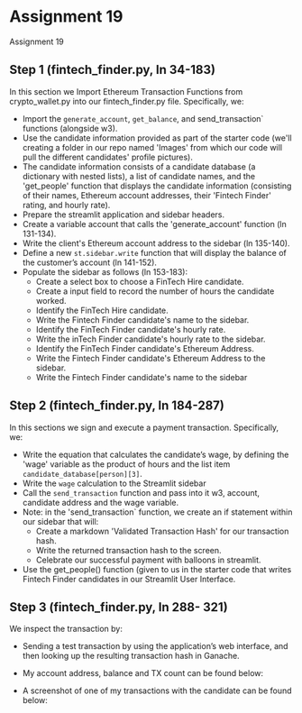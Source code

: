 # Assignment 19
Assignment 19 


## Step 1 (fintech_finder.py, ln 34-183)
In this section  we Import Ethereum Transaction Functions from crypto_wallet.py into our fintech_finder.py file. Specifically, we: 
* Import the `generate_account`,  `get_balance`, and send_transaction` functions (alongside w3). 
* Use the candidate information provided as part of the starter code (we'll creating a folder in our repo named 'Images' from which our code will pull the different candidates' profile pictures). 
* The candidate information consists of a candidate database (a dictionary with nested lists), a list of candidate names, and the 'get_people' function that displays the candidate information (consisting of their names, Ethereum account addresses, their 'Fintech Finder' rating, and hourly rate). 
* Prepare the streamlit application and sidebar headers. 
* Create a variable account that calls the 'generate_account' function (ln 131-134).
* Write the client's Ethereum account address to the sidebar (ln 135-140). 
* Define a new `st.sidebar.write` function that will display the balance of the customer’s account (ln 141-152). 
* Populate the sidebar as follows (ln 153-183): 
  * Create a select box to choose a FinTech Hire candidate. 
  * Create a input field to record the number of hours the candidate worked. 
  * Identify the FinTech Hire candidate. 
  * Write the Fintech Finder candidate's name to the sidebar.
  * Identify the FinTech Finder candidate's hourly rate. 
  * Write the inTech Finder candidate's hourly rate to the sidebar. 
  * Identify the FinTech Finder candidate's Ethereum Address. 
  * Write the Fintech Finder candidate's Ethereum Address to the sidebar. 
  * Write the Fintech Finder candidate's name to the sidebar

## Step 2 (fintech_finder.py, ln 184-287)
In this sections we sign and execute a payment transaction. Specifically, we: 
* Write the equation that calculates the candidate’s wage, by defining the 'wage' variable as the product of hours and the list item `candidate_database[person][3]`. 
* Write the `wage` calculation to the Streamlit sidebar
* Call the `send_transaction` function and pass into it w3, account, candidate address and the wage variable. 
* Note: in the 'send_transaction` function, we create an if statement within our sidebar that will: 
   * Create a markdown 'Validated Transaction Hash' for our transaction hash. 
   * Write the returned transaction hash to the screen. 
   * Celebrate our successful payment with balloons in streamlit. 
* Use the get_people() function (given to us in the starter code that writes Fintech Finder candidates in our Streamlit User Interface. 

## Step 3 (fintech_finder.py, ln 288- 321) 
We inspect the transaction by: 
* Sending a test transaction by using the application’s web interface, and then looking up the resulting transaction hash in Ganache.
* My account address, balance and TX count can be found below: 


* A screenshot of one of my transactions with the candidate can be found below: 

